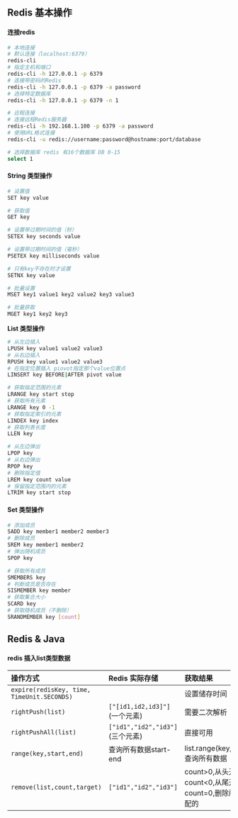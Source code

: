 ## Redis 基本操作

#### **连接redis**

```bash
# 本地连接
# 默认连接（localhost:6379）
redis-cli
# 指定主机和端口
redis-cli -h 127.0.0.1 -p 6379
# 连接带密码的Redis
redis-cli -h 127.0.0.1 -p 6379 -a password
# 选择特定数据库
redis-cli -h 127.0.0.1 -p 6379 -n 1

# 远程连接
# 连接远程Redis服务器
redis-cli -h 192.168.1.100 -p 6379 -a password
# 使用URL格式连接
redis-cli -u redis://username:password@hostname:port/database

# 选择数据库 redis 有16个数据库 DB 0-15
select 1
```

#### **String 类型操作**

```bash
# 设置值
SET key value

# 获取值
GET key

# 设置带过期时间的值（秒）
SETEX key seconds value

# 设置带过期时间的值（毫秒）
PSETEX key milliseconds value

# 只有key不存在时才设置
SETNX key value

# 批量设置
MSET key1 value1 key2 value2 key3 value3

# 批量获取
MGET key1 key2 key3
```

**List 类型操作**

```bash
# 从左边插入
LPUSH key value1 value2 value3
# 从右边插入
RPUSH key value1 value2 value3
# 在指定位置插入 piovot指定那个value位置点
LINSERT key BEFORE|AFTER pivot value

# 获取指定范围的元素
LRANGE key start stop
# 获取所有元素
LRANGE key 0 -1
# 获取指定索引的元素
LINDEX key index
# 获取列表长度
LLEN key

# 从左边弹出
LPOP key
# 从右边弹出
RPOP key
# 删除指定值
LREM key count value
# 保留指定范围内的元素
LTRIM key start stop
```

#### **Set 类型操作**

```bash
# 添加成员
SADD key member1 member2 member3
# 删除成员
SREM key member1 member2
# 弹出随机成员
SPOP key

# 获取所有成员
SMEMBERS key
# 判断成员是否存在
SISMEMBER key member
# 获取集合大小
SCARD key
# 获取随机成员（不删除）
SRANDMEMBER key [count]
```

## Redis & Java

#### redis 插入list类型数据

| 操作方式                                   | Redis 实际存储                   | 获取结果                                                     |
| :----------------------------------------- | :------------------------------- | :----------------------------------------------------------- |
| `expire(redisKey, time, TimeUnit.SECONDS)` |                                  | 设置储存时间                                                 |
| `rightPush(list)`                          | `["[id1,id2,id3]"]` (一个元素)   | 需要二次解析                                                 |
| `rightPushAll(list)`                       | `["id1","id2","id3"]` (三个元素) | 直接可用                                                     |
| `range(key,start,end)`                     | 查询所有数据start-end            | list.range(key,0,-1); 查询所有数据                           |
| `remove(list,count,target)`                | `["id1","id2","id3"]`            | count>0,从头开始查<br />count<0,从尾开始查<br />count=0,删除所有匹配的 |
